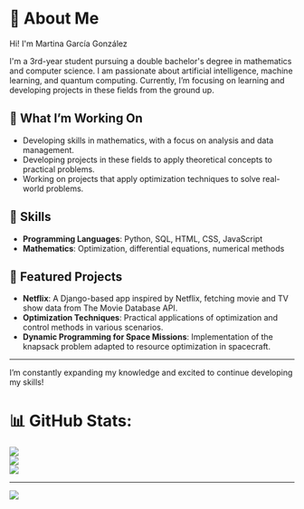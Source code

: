 # 💫 About Me

Hi! I'm Martina García González

I'm a 3rd-year student pursuing a double bachelor's degree in mathematics and computer science. I am passionate about artificial intelligence, machine learning, and quantum computing. Currently, I’m focusing on learning and developing projects in these fields from the ground up.

## 🌟 What I’m Working On
- Developing skills in mathematics, with a focus on analysis and data management.
- Developing projects in these fields to apply theoretical concepts to practical problems.
- Working on projects that apply optimization techniques to solve real-world problems.


## 🔧 Skills
- **Programming Languages**: Python, SQL, HTML, CSS, JavaScript
- **Mathematics**: Optimization, differential equations, numerical methods



## 🚀 Featured Projects
- **Netflix**: A Django-based app inspired by Netflix, fetching movie and TV show data from The Movie Database API.
- **Optimization Techniques**: Practical applications of optimization and control methods in various scenarios.
- **Dynamic Programming for Space Missions**: Implementation of the knapsack problem adapted to resource optimization in spacecraft.

---

I’m constantly expanding my knowledge and excited to continue developing my skills!



# 📊 GitHub Stats:
![](https://github-readme-stats.vercel.app/api?username=martinagg7&theme=dark&hide_border=true&include_all_commits=false&count_private=false)<br/>
![](https://github-readme-streak-stats.herokuapp.com/?user=martinagg7&theme=dark&hide_border=true)<br/>
![](https://github-readme-stats.vercel.app/api/top-langs/?username=martinagg7&theme=dark&hide_border=true&include_all_commits=false&count_private=false&layout=compact)

---
[![](https://visitcount.itsvg.in/api?id=martinagg7&icon=0&color=0)](https://visitcount.itsvg.in)

<!-- Proudly created with GPRM ( https://gprm.itsvg.in ) -->
